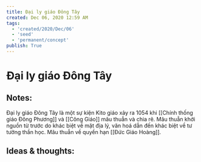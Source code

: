 ```yaml
---
title: Đại ly giáo Đông Tây
created: Dec 06, 2020 12:59 AM
tags:
  - 'created/2020/Dec/06'
  - 'seed'
  - 'permanent/concept'
publish: True
---
```

# Đại ly giáo Đông Tây

## Notes:
Đại ly giáo Đông Tây là một sự kiện Kito giáo xảy ra 1054 khi [[Chính thống giáo Đông Phương]] và [[Công Giáo]] mâu thuẫn và chia rẽ. Mâu thuẫn khởi nguồn từ trước do khác biệt về mặt địa lý, văn hoá dẫn đến khác biệt về tư tưởng thần học. Mâu thuẫn về quyền hạn [[Đức Giáo Hoàng]].

## Ideas & thoughts:
